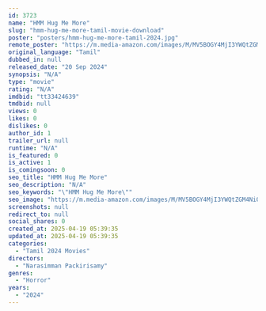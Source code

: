 ```yaml
---
id: 3723
name: "HMM Hug Me More"
slug: "hmm-hug-me-more-tamil-movie-download"
poster: "posters/hmm-hug-me-more-tamil-2024.jpg"
remote_poster: "https://m.media-amazon.com/images/M/MV5BOGY4MjI3YWQtZGM4Ni00YTdhLTliNzYtNDQ4YWE3ZWUxMWY1XkEyXkFqcGc@._V1_SX300.jpg"
original_language: "Tamil"
dubbed_in: null
released_date: "20 Sep 2024"
synopsis: "N/A"
type: "movie"
rating: "N/A"
imdbid: "tt33424639"
tmdbid: null
views: 0
likes: 0
dislikes: 0
author_id: 1
trailer_url: null
runtime: "N/A"
is_featured: 0
is_active: 1
is_comingsoon: 0
seo_title: "HMM Hug Me More"
seo_description: "N/A"
seo_keywords: "\"HMM Hug Me More\""
seo_image: "https://m.media-amazon.com/images/M/MV5BOGY4MjI3YWQtZGM4Ni00YTdhLTliNzYtNDQ4YWE3ZWUxMWY1XkEyXkFqcGc@._V1_SX300.jpg"
screenshots: null
redirect_to: null
social_shares: 0
created_at: 2025-04-19 05:39:35
updated_at: 2025-04-19 05:39:35
categories:
  - "Tamil 2024 Movies"
directors:
  - "Narasimman Packirisamy"
genres:
  - "Horror"
years:
  - "2024"
---
```

